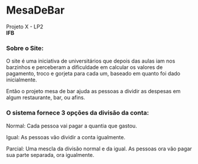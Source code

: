 # MesaDeBar
Projeto X - LP2<br/>
**IFB**
	<h3>Sobre o Site:</h3>
<p>
	O site é uma iniciativa de universitários que depois das aulas iam nos barzinhos e perceberam a dificuldade em calcular os valores de pagamento, troco e gorjeta para cada um, baseado em quanto foi dado inicialmente. 
</p>
<p>
	Então o projeto mesa de bar ajuda as pessoas a dividir as despesas em algum restaurante, bar, ou afins. 
</p>
<h3>O sistema fornece 3 opções da divisão da conta: </h3>
<p>Normal: Cada pessoa vai pagar a quantia que gastou.</p>
<p>Igual: As pessoas vão dividir a conta igualmente.</p>
<p>Parcial: Uma mescla da divisão normal e da igual. As pessoas ora vão pagar sua parte separada, ora igualmente.</p>

